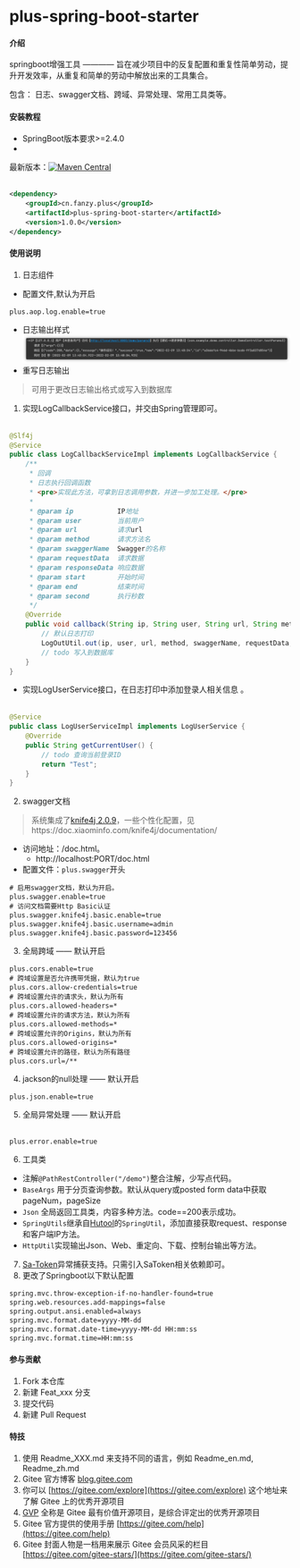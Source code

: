 # plus-spring-boot-starter

#### 介绍

springboot增强工具 ———— 旨在减少项目中的反复配置和重复性简单劳动，提升开发效率，从重复和简单的劳动中解放出来的工具集合。

包含： 日志、swagger文档、跨域、异常处理、常用工具类等。

#### 安装教程

* SpringBoot版本要求>=2.4.0
*

最新版本：[![Maven Central](https://img.shields.io/maven-central/v/cn.fanzy.plus/plus-spring-boot-starter.svg?label=Maven%20Central)](https://search.maven.org/search?q=g:%22cn.fanzy.plus%22%20AND%20a:%22plus-spring-boot-starter%22)

```xml

<dependency>
    <groupId>cn.fanzy.plus</groupId>
    <artifactId>plus-spring-boot-starter</artifactId>
    <version>1.0.0</version>
</dependency>
```

#### 使用说明

1. 日志组件

* 配置文件,默认为开启

```properties
plus.aop.log.enable=true
```

* 日志输出样式
  ![img.png](img.png)
* 重写日志输出

> 可用于更改日志输出格式或写入到数据库

1. 实现LogCallbackService接口，并交由Spring管理即可。

```java

@Slf4j
@Service
public class LogCallbackServiceImpl implements LogCallbackService {
    /**
     * 回调
     * 日志执行回调函数
     * <pre>实现此方法，可拿到日志调用参数，并进一步加工处理。</pre>
     *
     * @param ip           IP地址
     * @param user         当前用户
     * @param url          请求url
     * @param method       请求方法名
     * @param swaggerName  Swagger的名称
     * @param requestData  请求数据
     * @param responseData 响应数据
     * @param start        开始时间
     * @param end          结束时间
     * @param second       执行秒数
     */
    @Override
    public void callback(String ip, String user, String url, String method, String swaggerName, String requestData, String responseData, Date start, Date end, long second) {
        // 默认日志打印
        LogOutUtil.out(ip, user, url, method, swaggerName, requestData, responseData, start, end, second);
        // todo 写入到数据库
    }
}
```

* 实现LogUserService接口，在日志打印中添加登录人相关信息 。

```java

@Service
public class LogUserServiceImpl implements LogUserService {
    @Override
    public String getCurrentUser() {
        // todo 查询当前登录ID
        return "Test";
    }
}

```

2. swagger文档

> 系统集成了[knife4j 2.0.9](https://gitee.com/xiaoym/knife4j)，一些个性化配置，见https://doc.xiaominfo.com/knife4j/documentation/

* 访问地址：/doc.html。
    * http://localhost:PORT/doc.html
* 配置文件：`plus.swagger`开头

```properties
# 启用swagger文档，默认为开启。
plus.swagger.enable=true
# 访问文档需要Http Basic认证
plus.swagger.knife4j.basic.enable=true
plus.swagger.knife4j.basic.username=admin
plus.swagger.knife4j.basic.password=123456
```

3. 全局跨域 —— 默认开启

```properties
plus.cors.enable=true
# 跨域设置是否允许携带凭据，默认为true
plus.cors.allow-credentials=true
# 跨域设置允许的请求头，默认为所有
plus.cors.allowed-headers=*
# 跨域设置允许的请求方法，默认为所有
plus.cors.allowed-methods=*
# 跨域设置允许的Origins，默认为所有
plus.cors.allowed-origins=*
# 跨域设置允许的路径，默认为所有路径
plus.cors.url=/**
```

4. jackson的null处理 —— 默认开启

```properties
plus.json.enable=true
```

5. 全局异常处理 —— 默认开启

```properties

plus.error.enable=true
```

6. 工具类

* 注解`@PathRestController("/demo")`整合注解，少写点代码。
* `BaseArgs` 用于分页查询参数。默认从query或posted form data中获取pageNum，pageSize
* `Json` 全局返回工具类，内容多种方法。code==200表示成功。
* `SpringUtils`继承自[Hutool](https://gitee.com/dromara/hutool)的`SpringUtil`，添加直接获取request、response和客户端IP方法。
* `HttpUtil`实现输出Json、Web、重定向、下载、控制台输出等方法。

7. [Sa-Token](https://gitee.com/dromara/sa-token)异常捕获支持。只需引入SaToken相关依赖即可。
8. 更改了Springboot以下默认配置
```properties
spring.mvc.throw-exception-if-no-handler-found=true
spring.web.resources.add-mappings=false
spring.output.ansi.enabled=always
spring.mvc.format.date=yyyy-MM-dd
spring.mvc.format.date-time=yyyy-MM-dd HH:mm:ss
spring.mvc.format.time=HH:mm:ss
```
#### 参与贡献

1. Fork 本仓库
2. 新建 Feat_xxx 分支
3. 提交代码
4. 新建 Pull Request

#### 特技

1. 使用 Readme\_XXX.md 来支持不同的语言，例如 Readme\_en.md, Readme\_zh.md
2. Gitee 官方博客 [blog.gitee.com](https://blog.gitee.com)
3. 你可以 [https://gitee.com/explore](https://gitee.com/explore) 这个地址来了解 Gitee 上的优秀开源项目
4. [GVP](https://gitee.com/gvp) 全称是 Gitee 最有价值开源项目，是综合评定出的优秀开源项目
5. Gitee 官方提供的使用手册 [https://gitee.com/help](https://gitee.com/help)
6. Gitee 封面人物是一档用来展示 Gitee 会员风采的栏目 [https://gitee.com/gitee-stars/](https://gitee.com/gitee-stars/)
